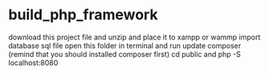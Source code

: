 # build_php_framework
download this project file and unzip and place it to xampp or wammp
import database sql file
open this folder in terminal and run 
    update composer (remind that you should installed composer first)
    cd public 
    and
    php -S localhost:8080
